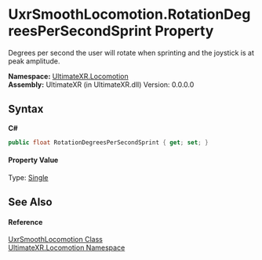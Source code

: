 # UxrSmoothLocomotion.RotationDegreesPerSecondSprint Property 
 

Degrees per second the user will rotate when sprinting and the joystick is at peak amplitude.

**Namespace:**&nbsp;<a href="N_UltimateXR_Locomotion">UltimateXR.Locomotion</a><br />**Assembly:**&nbsp;UltimateXR (in UltimateXR.dll) Version: 0.0.0.0

## Syntax

**C#**<br />
``` C#
public float RotationDegreesPerSecondSprint { get; set; }
```


#### Property Value
Type: <a href="https://docs.microsoft.com/dotnet/api/system.single" target="_blank" rel="noopener noreferrer">Single</a>

## See Also


#### Reference
<a href="T_UltimateXR_Locomotion_UxrSmoothLocomotion">UxrSmoothLocomotion Class</a><br /><a href="N_UltimateXR_Locomotion">UltimateXR.Locomotion Namespace</a><br />